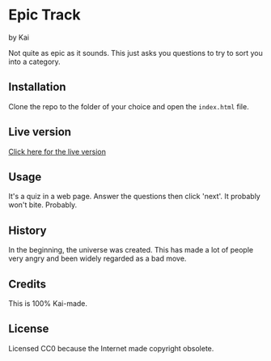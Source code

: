 # Epic Track
by Kai

Not quite as epic as it sounds. This just asks you questions to try to sort you into a category.

## Installation

Clone the repo to the folder of your choice and open the `index.html` file.

## Live version
[Click here for the live version](http://tenebrousedge.github.io/epic-track)

## Usage

It's a quiz in a web page. Answer the questions then click 'next'. It probably won't bite. Probably.

## History

In the beginning, the universe was created. This has made a lot of people very angry and been widely regarded as a bad move.

## Credits

This is 100% Kai-made.

## License

Licensed CC0 because the Internet made copyright obsolete.
